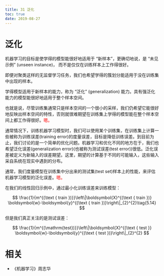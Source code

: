 ```yaml
---
title: 31 泛化
toc: true
date: 2019-08-27
---
```


# 泛化

机器学习的目标是使学得的模型能很好地适用于 “新样本”，更确切地说，是 “未见示例” (unseen instance)， 而不是仅仅在训练样本上工作得很好。

即便对聚类这样的无监督学习任务，我们也希望学得的簇划分能适用于没在训练集中出现的样本。

学得模型适用于新样本的能力，称为 “泛化” (generalization) 能力。具有强泛化能力的模型能很好地适用于整个样本空间。

也就是说，尽管训练集通常只是样本空间的一个很小的采样，我们仍希望它能很好地反映出样本空间的特性，否则就很难期望在训练集上学得的模型能在整个样本空间上都工作得很好。<span style="color:red;">嗯。</span>




通常情况下，训练机器学习模型时，我们可以使用某个训练集，在训练集上计算一些被称为训练误差(training error)的度量误差，目标是降低训练误差。到目前为止，我们讨论的是一个简单的优化问题。机器学习和优化不同的地方在于，我们也希望泛化误差(generalization error)(也被称为测试误差(test error))很低。泛化误差被定义为新输入的误差期望。这里，期望的计算基于不同的可能输入，这些输入采自系统在现实中遇到的分布。

通常，我们度量模型在训练集中分出来的测试集(test set)样本上的性能，来评估机器学习模型的泛化误差。<span style="color:red;">嗯。</span>

在我们的线性回归示例中，通过最小化训练误差来训练模型：

$$
\frac{1}{m^{(\text { train })}}\left\|\boldsymbol{X}^{(\text { train })} \boldsymbol{w}-\boldsymbol{y}^{(\text { train })}\right\|_{2}^{2}\tag{5.14}
$$

但是我们真正关注的是测试误差：

$$
\frac{1}{m^{(\mathrm{test})}}\left\|\boldsymbol{X}^{(\text { test }} \boldsymbol{w}-\boldsymbol{y}^{(\text { test })}\right\|_{2}^{2}
$$

# 相关

- 《机器学习》周志华
